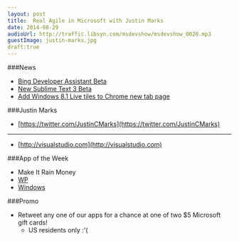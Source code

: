 ```yaml
---
layout: post
title:	Real Agile in Microsoft with Justin Marks
date: 2014-08-29
audioUrl: http://traffic.libsyn.com/msdevshow/msdevshow_0020.mp3
guestImage: justin-marks.jpg
draft:true
---
```



###News
-   [Bing Developer Assistant Beta](http://visualstudiogallery.msdn.microsoft.com/a1166718-a2d9-4a48-a5fd-504ff4ad1b65)
-   [New Sublime Text 3 Beta](http://www.sublimetext.com/3)
-   [Add Windows 8.1 Live tiles to Chrome new tab page](http://www.wpcentral.com/modern-new-tab-page-chrome-extension-windows)

###Justin Marks
 -   [https://twitter.com/JustinCMarks](https://twitter.com/JustinCMarks)

----------

- [http://visualstudio.com](http://visualstudio.com)

###App of the Week
 - Make It Rain Money
  -   [WP](http://www.windowsphone.com/s?appid=104168b8-b738-4ceb-ba53-9c9ad0c503b2)
  -   [Windows](http://apps.microsoft.com/windows/en-us/app/make-it-rain-money/29c8efc3-1b91-413f-8748-88dc315ed4b2)

###Promo
 - Retweet any one of our apps for a chance at one of two $5 Microsoft gift cards!
	 - US residents only :'(
